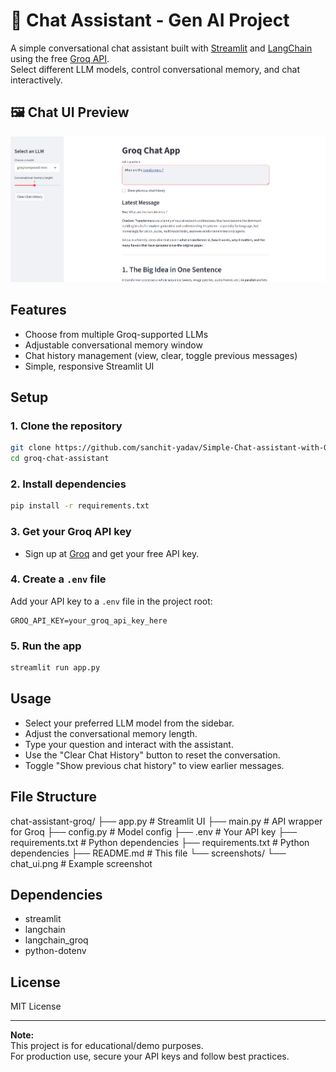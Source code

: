 # 🤖 Chat Assistant - Gen AI Project

A simple conversational chat assistant built with [Streamlit](https://streamlit.io/) and [LangChain](https://www.langchain.com/) using the free [Groq API](https://groq.com/).  
Select different LLM models, control conversational memory, and chat interactively.

## 🖼️ Chat UI Preview

![Sample Chat Screenshot](Screenshot/Chat_assistant.png)

## Features

- Choose from multiple Groq-supported LLMs
- Adjustable conversational memory window
- Chat history management (view, clear, toggle previous messages)
- Simple, responsive Streamlit UI

## Setup

### 1. Clone the repository

```bash
git clone https://github.com/sanchit-yadav/Simple-Chat-assistant-with-GROQ.git
cd groq-chat-assistant
```

### 2. Install dependencies

```bash
pip install -r requirements.txt
```

### 3. Get your Groq API key

- Sign up at [Groq](https://groq.com/) and get your free API key.

### 4. Create a `.env` file

Add your API key to a `.env` file in the project root:

```
GROQ_API_KEY=your_groq_api_key_here
```

### 5. Run the app

```bash
streamlit run app.py
```

## Usage

- Select your preferred LLM model from the sidebar.
- Adjust the conversational memory length.
- Type your question and interact with the assistant.
- Use the "Clear Chat History" button to reset the conversation.
- Toggle "Show previous chat history" to view earlier messages.

## File Structure

chat-assistant-groq/
├── app.py             # Streamlit UI
├── main.py            # API wrapper for Groq
├── config.py          # Model config
├── .env               # Your API key
├── requirements.txt   # Python dependencies
├── requirements.txt   # Python dependencies
├── README.md          # This file
└── screenshots/
    └── chat_ui.png    # Example screenshot


## Dependencies

- streamlit
- langchain
- langchain_groq
- python-dotenv

## License

MIT License

---

**Note:**  
This project is for educational/demo purposes.  
For production use, secure your API keys and follow best practices.